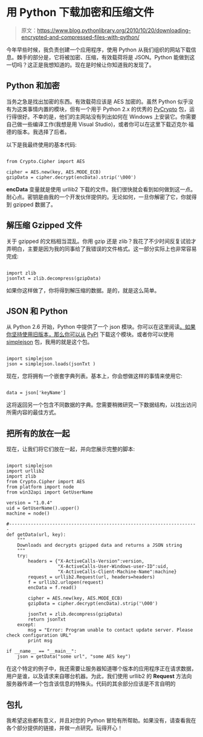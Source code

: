 # 用 Python 下载加密和压缩文件

> 原文：<https://www.blog.pythonlibrary.org/2010/10/20/downloading-encrypted-and-compressed-files-with-python/>

今年早些时候，我负责创建一个应用程序，使用 Python 从我们组织的网站下载信息。棘手的部分是，它将被加密、压缩，有效载荷将是 JSON。Python 能做到这一切吗？这正是我想知道的。现在是时候让你知道我的发现了。

## Python 和加密

当务之急是找出加密的东西。有效载荷应该是 AES 加密的。虽然 Python 似乎没有为这类事情内置的模块，但有一个用于 Python 2.x 的优秀的 [PyCrypto](http://www.dlitz.net/software/pycrypto/) 包，运行得很好。不幸的是，他们的主网站没有列出如何在 Windows 上安装它。你需要自己做一些编译工作(我想是用 Visual Studio)，或者你可以在这里下载迈克尔·福德的版本。我选择了后者。

以下是我最终使用的基本代码:

```

from Crypto.Cipher import AES

cipher = AES.new(key, AES.MODE_ECB)
gzipData = cipher.decrypt(encData).strip('\000')

```

**encData** 变量就是使用 urllib2 下载的文件。我们很快就会看到如何做到这一点。耐心点。密钥是由我的一个开发伙伴提供的。无论如何，一旦你解密了它，你就得到 gzipped 数据了。

## 解压缩 Gzipped 文件

关于 gzipped 的文档相当混乱。你用 gzip 还是 zlib？我花了不少时间反复试验才弄明白，主要是因为我的同事给了我错误的文件格式。这一部分实际上也非常容易完成:

```

import zlib
jsonTxt = zlib.decompress(gzipData)

```

如果你这样做了，你将得到解压缩的数据。是的，就是这么简单。

## JSON 和 Python

从 Python 2.6 开始，Python 中提供了一个 json 模块。你可以在这里阅读[。如果你坚持使用旧版本，那么你可以从](http://docs.python.org/library/json.html) [PyPI](http://pypi.python.org/pypi/python-json) 下载这个模块。或者你可以使用 [simplejson](http://pypi.python.org/pypi/simplejson/) 包，我用的就是这个包。

```

import simplejson
json = simplejson.loads(jsonTxt )

```

现在，您将拥有一个嵌套字典列表。基本上，你会想做这样的事情来使用它:

```

data = json['keyName']

```

这将返回另一个包含不同数据的字典。您需要稍微研究一下数据结构，以找出访问所需内容的最佳方式。

## 把所有的放在一起

现在，让我们将它们放在一起，并向您展示完整的脚本:

```

import simplejson
import urllib2
import zlib
from Crypto.Cipher import AES
from platform import node
from win32api import GetUserName

version = "1.0.4"
uid = GetUserName().upper()
machine = node()

#----------------------------------------------------------------------
def getData(url, key):
    """
    Downloads and decrypts gzipped data and returns a JSON string
    """
    try:
        headers = {"X-ActiveCalls-Version":version,
                   "X-ActiveCalls-User-Windows-user-ID":uid,
                   "X-ActiveCalls-Client-Machine-Name":machine}
        request = urllib2.Request(url, headers=headers)
        f = urllib2.urlopen(request)
        encData = f.read()

        cipher = AES.new(key, AES.MODE_ECB)
        gzipData = cipher.decrypt(encData).strip('\000')

        jsonTxt = zlib.decompress(gzipData)
        return jsonTxt
    except:
        msg = "Error: Program unable to contact update server. Please check configuration URL"
        print msg

if __name__ == "__main__":
    json = getData("some url", "some AES key")

```

在这个特定的例子中，我还需要让服务器知道哪个版本的应用程序正在请求数据，用户是谁，以及请求来自哪台机器。为此，我们使用 urllib2 的 **Request** 方法向服务器传递一个包含该信息的特殊头。代码的其余部分应该是不言自明的

## 包扎

我希望这些都有意义，并且对您的 Python 冒险有所帮助。如果没有，请查看我在各个部分提供的链接，并做一点研究。玩得开心！